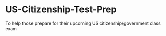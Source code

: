 # US-Citizenship-Test-Prep
To help those prepare for their upcoming US citizenship/government class exam
